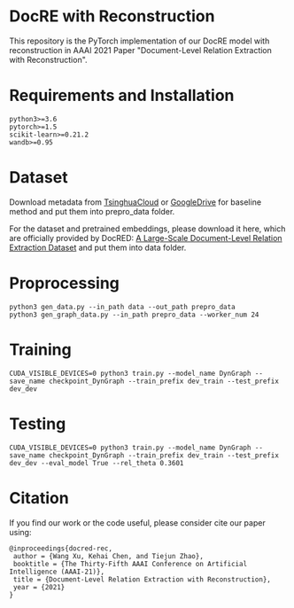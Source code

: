 # DocRE with Reconstruction
This repository is the PyTorch implementation of our DocRE model with reconstruction in AAAI 2021 Paper "Document-Level Relation Extraction with Reconstruction".

# Requirements and Installation
```
python3>=3.6
pytorch>=1.5
scikit-learn>=0.21.2
wandb>=0.95
```

# Dataset 
Download metadata from [TsinghuaCloud](https://cloud.tsinghua.edu.cn/d/99e1c0805eb64736af95/) or [GoogleDrive](https://drive.google.com/drive/folders/1Ri3LIILKKBi3aBJjUVCOBpGX5PpONHRK) for baseline method and put them into prepro_data folder.

For the dataset and pretrained embeddings, please download it here, which are officially provided by DocRED: [A Large-Scale Document-Level Relation Extraction Dataset](https://arxiv.org/abs/1906.06127) and put them into data folder.
# Proprocessing
```
python3 gen_data.py --in_path data --out_path prepro_data
python3 gen_graph_data.py --in_path prepro_data --worker_num 24
```
# Training
```
CUDA_VISIBLE_DEVICES=0 python3 train.py --model_name DynGraph --save_name checkpoint_DynGraph --train_prefix dev_train --test_prefix dev_dev
```
# Testing
```
CUDA_VISIBLE_DEVICES=0 python3 train.py --model_name DynGraph --save_name checkpoint_DynGraph --train_prefix dev_train --test_prefix dev_dev --eval_model True --rel_theta 0.3601
```
# Citation
If you find our work or the code useful, please consider cite our paper using:
```
@inproceedings{docred-rec,
 author = {Wang Xu, Kehai Chen, and Tiejun Zhao},
 booktitle = {The Thirty-Fifth AAAI Conference on Artificial Intelligence (AAAI-21)},
 title = {Document-Level Relation Extraction with Reconstruction},
 year = {2021}
}
```
